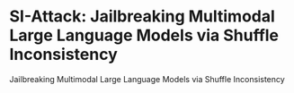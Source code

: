 # SI-Attack: Jailbreaking Multimodal Large Language Models via Shuffle Inconsistency

Jailbreaking Multimodal Large Language Models via Shuffle Inconsistency

